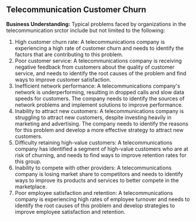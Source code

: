 ## Telecommunication Customer Churn
**Business Understanding:** Typical problems faced by organizations in the telecommunication srctor include but not limited to the following:
1. High customer churn rate: A telecommunications company is experiencing a high rate of customer churn and needs to identify the factors that are contributing to this problem.
2. Poor customer service: A telecommunications company is receiving negative feedback from customers about the quality of customer service, and needs to identify the root causes of the problem and find ways to improve customer satisfaction.
3. Inefficient network performance: A telecommunications company's network is underperforming, resulting in dropped calls and slow data speeds for customers. The company needs to identify the sources of network problems and implement solutions to improve performance.
4. Inability to attract new customers: A telecommunications company is struggling to attract new customers, despite investing heavily in marketing and advertising. The company needs to identify the reasons for this problem and develop a more effective strategy to attract new customers.
5. Difficulty retaining high-value customers: A telecommunications company has identified a segment of high-value customers who are at risk of churning, and needs to find ways to improve retention rates for this group.
6. Inability to compete with other providers: A telecommunications company is losing market share to competitors and needs to identify ways to improve its products and services to better compete in the marketplace.
7. Poor employee satisfaction and retention: A telecommunications company is experiencing high rates of employee turnover and needs to identify the root causes of this problem and develop strategies to improve employee satisfaction and retention.
